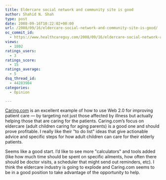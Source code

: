 ```yaml
---
title: Eldercare social network and community site is good
author: Shahid N. Shah
type: post
date: 2008-09-16T10:22:02+00:00
url: /2008/09/16/eldercare-social-network-and-community-site-is-good/
oc_commit_id:
  - https://www.healthcareguy.com/2008/09/16/eldercare-social-network-and-community-site-is-good/1478770416
views:
  - 1802
ratings_users:
  - 3
ratings_score:
  - 15
ratings_average:
  - 5
dsq_thread_id:
  - 44283904
categories:
  - Opinion

---
```

<a href="http://www.caring.com/" target="_blank">Caring.com</a> is an excellent example of how to use Web 2.0 for improving patient care &#8212; by targeting not just those affected by illness but actually helping those that are caring for the patients. Caring.com&#8217;s focus on eldercare (adult children caring for aging parents) is a good one and should prove profitable. I really like their "to do list" ideas that give actionable advice and specific steps for how adult children can care for their elderly patients. 

Seems like a good start. I&#8217;d like to see more "calculators" and tools added (like how much time should be spent on specific ailments, how often there should be doctor visits, a scheduler that might send out reminders, etc). I think the eldercare industry is going to explode and Caring.com seems to be in a good position to take advantage of the opportunity to help.